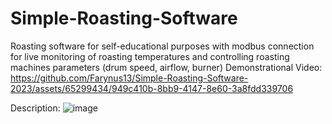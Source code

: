 # Simple-Roasting-Software

Roasting software for self-educational purposes with modbus connection for live monitoring of roasting temperatures and controlling roasting machines parameters (drum speed, airflow, burner)
Demonstrational Video:
https://github.com/Farynus13/Simple-Roasting-Software-2023/assets/65299434/949c410b-8bb9-4147-8e60-3a8fdd339706

Description:
![image](https://github.com/Farynus13/Simple-Roasting-Software-2023/assets/65299434/c2b3f605-bbe2-43fd-8dde-3b1a8dbadca0)



